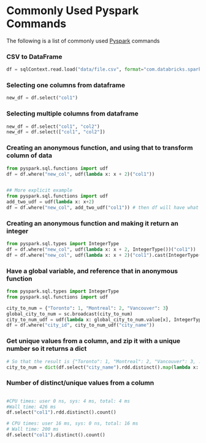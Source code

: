 # Commonly Used Pyspark Commands

The following is a list of commonly used [Pyspark](http://spark.apache.org/docs/latest/api/python/index.html) commands


### CSV to DataFrame
```python
df = sqlContext.read.load("data/file.csv", format="com.databricks.spark.csv", header="true", inferSchema="true", delimiter=',')
```


### Selecting one columns from dataframe
```python
new_df = df.select("col1")
```


### Selecting multiple columns from dataframe
```python
new_df = df.select("col1", "col2")
new_df = df.select(["col1", "col2"])

```


### Creating an anonymous function, and using that to transform column of data
```python
from pyspark.sql.functions import udf
df = df.where("new_col", udf(lambda x: x + 2)("col1"))


## More explicit example
from pyspark.sql.functions import udf
add_two_udf = udf(lambda x: x+2)
df = df.where("new_col", add_two_udf("col1")) # then df will have what it originally had, with new_col

```


### Creating an anonymous function and making it return an integer
```python
from pyspark.sql.types import IntegerType
df = df.where("new_col", udf(lambda x: x + 2, IntegerType())("col1"))
df = df.where("new_col", udf(lambda x: x + 2)("col1").cast(IntegerType()))

```


### Have a global variable, and reference that in anonymous function
```python
from pyspark.sql.types import IntegerType
from pyspark.sql.functions import udf

city_to_num = {"Toronto": 1, "Montreal": 2, "Vancouver": 3}
global_city_to_num = sc.broadcast(city_to_num)
city_to_num_udf = udf(lambda x: global_city_to_num.value[x], IntegerType())
df = df.where("city_id", city_to_num_udf("city_name"))

```


### Get unique values from a column, and zip it with a unique number so it returns a dict
```python
# So that the result is {"Toronto": 1, "Montreal": 2, "Vancouver": 3, ...}
city_to_num = dict(df.select("city_name").rdd.distinct().map(lambda x: x[0]).zipWithIndex().collect())

```


### Number of distinct/unique values from a column
```python

#CPU times: user 0 ns, sys: 4 ms, total: 4 ms
#Wall time: 426 ms
df.select("col1").rdd.distinct().count()

# CPU times: user 16 ms, sys: 0 ns, total: 16 ms
# Wall time: 200 ms
df.select("col1").distinct().count()


```
